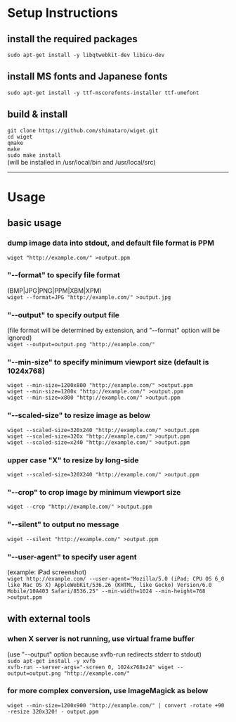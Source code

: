# Setup Instructions

## install the required packages
`sudo apt-get install -y libqtwebkit-dev libicu-dev`

## install MS fonts and Japanese fonts
`sudo apt-get install -y ttf-mscorefonts-installer ttf-umefont`

## build & install
`git clone https://github.com/shimataro/wiget.git`  
`cd wiget`  
`qmake`  
`make`  
`sudo make install`  
(will be installed in /usr/local/bin and /usr/local/src)

---

# Usage

## basic usage

### dump image data into stdout, and default file format is PPM
`wiget "http://example.com/" >output.ppm`  

### "--format" to specify file format
(BMP|JPG|PNG|PPM|XBM|XPM)  
`wiget --format=JPG "http://example.com/" >output.jpg`  

### "--output" to specify output file
(file format will be determined by extension, and "--format" option will be ignored)  
`wiget --output=output.png "http://example.com/"`  

### "--min-size" to specify minimum viewport size (default is 1024x768)
`wiget --min-size=1200x800 "http://example.com/" >output.ppm`  
`wiget --min-size=1200x "http://example.com/" >output.ppm`  
`wiget --min-size=x800 "http://example.com/" >output.ppm`  

### "--scaled-size" to resize image as below
`wiget --scaled-size=320x240 "http://example.com/" >output.ppm`  
`wiget --scaled-size=320x "http://example.com/" >output.ppm`  
`wiget --scaled-size=x240 "http://example.com/" >output.ppm`  

### upper case "X" to resize by long-side
`wiget --scaled-size=320X240 "http://example.com/" >output.ppm`  

### "--crop" to crop image by minimum viewport size
`wiget --crop "http://example.com/" >output.ppm`  

### "--silent" to output no message
`wiget --silent "http://example.com/" >output.ppm`  

### "--user-agent" to specify user agent
(example: iPad screenshot)  
`wiget http://example.com/ --user-agent="Mozilla/5.0 (iPad; CPU OS 6_0 like Mac OS X) AppleWebKit/536.26 (KHTML, like Gecko) Version/6.0 Mobile/10A403 Safari/8536.25" --min-width=1024 --min-height=768 >output.ppm`  

## with external tools

### when X server is not running, use virtual frame buffer
(use "--output" option because xvfb-run redirects stderr to stdout)  
`sudo apt-get install -y xvfb`  
`xvfb-run --server-args="-screen 0, 1024x768x24" wiget --output=output.png "http://example.com/"`  

### for more complex conversion, use ImageMagick as below
`wiget --min-size=1200x900 "http://example.com/" | convert -rotate +90 -resize 320x320! - output.ppm`  
